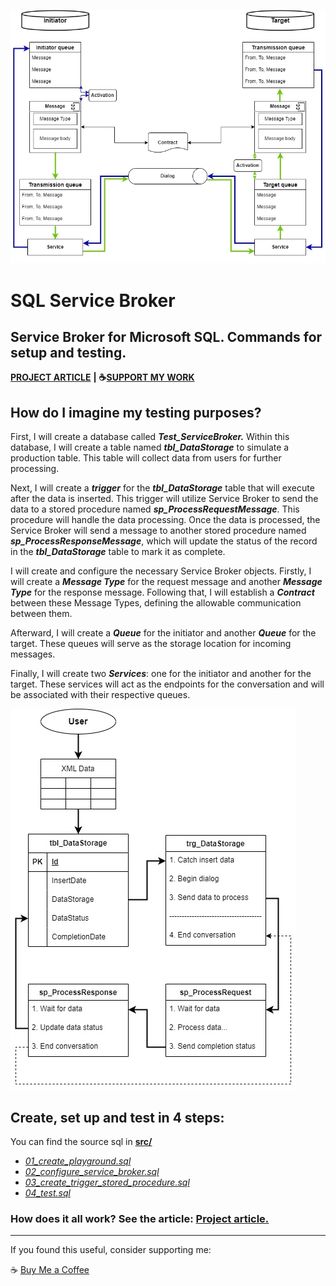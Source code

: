 ![application](https://github.com/mortylen/sql-service-broker/blob/main/img/sbdiagram-anim.gif?raw=true)

# SQL Service Broker
## Service Broker for Microsoft SQL. Commands for setup and testing.

**[PROJECT ARTICLE](https://mortylen.hashnode.dev/sql-service-broker-my-first-steps)**
**|**
**☕[SUPPORT MY WORK](https://buymeacoffee.com/mortylen)**

## How do I imagine my testing purposes?

First, I will create a database called ***Test\_ServiceBroker.*** Within this database, I will create a table named ***tbl\_DataStorage*** to simulate a production table. This table will collect data from users for further processing.

Next, I will create a ***trigger*** for the ***tbl\_DataStorage*** table that will execute after the data is inserted. This trigger will utilize Service Broker to send the data to a stored procedure named ***sp\_ProcessRequestMessage***. This procedure will handle the data processing. Once the data is processed, the Service Broker will send a message to another stored procedure named ***sp\_ProcessResponseMessage***, which will update the status of the record in the ***tbl\_DataStorage*** table to mark it as complete.

I will create and configure the necessary Service Broker objects. Firstly, I will create a ***Message Type*** for the request message and another ***Message Type*** for the response message. Following that, I will establish a ***Contract*** between these Message Types, defining the allowable communication between them.

Afterward, I will create a ***Queue*** for the initiator and another ***Queue*** for the target. These queues will serve as the storage location for incoming messages.

Finally, I will create two ***Services***: one for the initiator and another for the target. These services will act as the endpoints for the conversation and will be associated with their respective queues.

![application](https://github.com/mortylen/sql-service-broker/blob/main/img/sbtest-anim.gif?raw=true)

## Create, set up and test in 4 steps:

You can find the source sql in **[src/](https://github.com/mortylen/sql-service-broker/blob/main/src/)**

- *[01_create_playground.sql](https://github.com/mortylen/sql-service-broker/blob/main/src/01_create_playground.sql)*
- *[02_configure_service_broker.sql](https://github.com/mortylen/sql-service-broker/blob/main/src/02_configure_service_broker.sql)*
- *[03_create_trigger_stored_procedure.sql](https://github.com/mortylen/sql-service-broker/blob/main/src/03_create_trigger_stored_procedure.sql)*
- *[04_test.sql](https://github.com/mortylen/sql-service-broker/blob/main/src/04_test.sql)*

### How does it all work? See the article: **[Project article.](https://mortylen.hashnode.dev/sql-service-broker-my-first-steps)**

---

If you found this useful, consider supporting me:

☕ [Buy Me a Coffee](https://buymeacoffee.com/mortylen)
